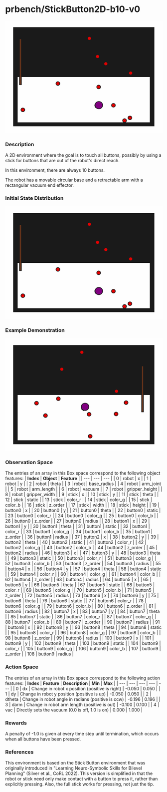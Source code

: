 # prbench/StickButton2D-b10-v0
![random action GIF](assets/random_action_gifs/StickButton2D-b10.gif)

### Description
A 2D environment where the goal is to touch all buttons, possibly by using a stick for buttons that are out of the robot's direct reach.

In this environment, there are always 10 buttons.

The robot has a movable circular base and a retractable arm with a rectangular vacuum end effector.

### Initial State Distribution
![initial state GIF](assets/initial_state_gifs/StickButton2D-b10.gif)

### Example Demonstration
![demo GIF](assets/demo_gifs/StickButton2D-b10.gif)

### Observation Space
The entries of an array in this Box space correspond to the following object features:
| **Index** | **Object** | **Feature** |
| --- | --- | --- |
| 0 | robot | x |
| 1 | robot | y |
| 2 | robot | theta |
| 3 | robot | base_radius |
| 4 | robot | arm_joint |
| 5 | robot | arm_length |
| 6 | robot | vacuum |
| 7 | robot | gripper_height |
| 8 | robot | gripper_width |
| 9 | stick | x |
| 10 | stick | y |
| 11 | stick | theta |
| 12 | stick | static |
| 13 | stick | color_r |
| 14 | stick | color_g |
| 15 | stick | color_b |
| 16 | stick | z_order |
| 17 | stick | width |
| 18 | stick | height |
| 19 | button0 | x |
| 20 | button0 | y |
| 21 | button0 | theta |
| 22 | button0 | static |
| 23 | button0 | color_r |
| 24 | button0 | color_g |
| 25 | button0 | color_b |
| 26 | button0 | z_order |
| 27 | button0 | radius |
| 28 | button1 | x |
| 29 | button1 | y |
| 30 | button1 | theta |
| 31 | button1 | static |
| 32 | button1 | color_r |
| 33 | button1 | color_g |
| 34 | button1 | color_b |
| 35 | button1 | z_order |
| 36 | button1 | radius |
| 37 | button2 | x |
| 38 | button2 | y |
| 39 | button2 | theta |
| 40 | button2 | static |
| 41 | button2 | color_r |
| 42 | button2 | color_g |
| 43 | button2 | color_b |
| 44 | button2 | z_order |
| 45 | button2 | radius |
| 46 | button3 | x |
| 47 | button3 | y |
| 48 | button3 | theta |
| 49 | button3 | static |
| 50 | button3 | color_r |
| 51 | button3 | color_g |
| 52 | button3 | color_b |
| 53 | button3 | z_order |
| 54 | button3 | radius |
| 55 | button4 | x |
| 56 | button4 | y |
| 57 | button4 | theta |
| 58 | button4 | static |
| 59 | button4 | color_r |
| 60 | button4 | color_g |
| 61 | button4 | color_b |
| 62 | button4 | z_order |
| 63 | button4 | radius |
| 64 | button5 | x |
| 65 | button5 | y |
| 66 | button5 | theta |
| 67 | button5 | static |
| 68 | button5 | color_r |
| 69 | button5 | color_g |
| 70 | button5 | color_b |
| 71 | button5 | z_order |
| 72 | button5 | radius |
| 73 | button6 | x |
| 74 | button6 | y |
| 75 | button6 | theta |
| 76 | button6 | static |
| 77 | button6 | color_r |
| 78 | button6 | color_g |
| 79 | button6 | color_b |
| 80 | button6 | z_order |
| 81 | button6 | radius |
| 82 | button7 | x |
| 83 | button7 | y |
| 84 | button7 | theta |
| 85 | button7 | static |
| 86 | button7 | color_r |
| 87 | button7 | color_g |
| 88 | button7 | color_b |
| 89 | button7 | z_order |
| 90 | button7 | radius |
| 91 | button8 | x |
| 92 | button8 | y |
| 93 | button8 | theta |
| 94 | button8 | static |
| 95 | button8 | color_r |
| 96 | button8 | color_g |
| 97 | button8 | color_b |
| 98 | button8 | z_order |
| 99 | button8 | radius |
| 100 | button9 | x |
| 101 | button9 | y |
| 102 | button9 | theta |
| 103 | button9 | static |
| 104 | button9 | color_r |
| 105 | button9 | color_g |
| 106 | button9 | color_b |
| 107 | button9 | z_order |
| 108 | button9 | radius |


### Action Space
The entries of an array in this Box space correspond to the following action features:
| **Index** | **Feature** | **Description** | **Min** | **Max** |
| --- | --- | --- | --- | --- |
| 0 | dx | Change in robot x position (positive is right) | -0.050 | 0.050 |
| 1 | dy | Change in robot y position (positive is up) | -0.050 | 0.050 |
| 2 | dtheta | Change in robot angle in radians (positive is ccw) | -0.196 | 0.196 |
| 3 | darm | Change in robot arm length (positive is out) | -0.100 | 0.100 |
| 4 | vac | Directly sets the vacuum (0.0 is off, 1.0 is on) | 0.000 | 1.000 |


### Rewards
A penalty of -1.0 is given at every time step until termination, which occurs when all buttons have been pressed.


### References
This environment is based on the Stick Button environment that was originally introduced in "Learning Neuro-Symbolic Skills for Bilevel Planning" (Silver et al., CoRL 2022). This version is simplified in that the robot or stick need only make contact with a button to press it, rather than explicitly pressing. Also, the full stick works for pressing, not just the tip.
